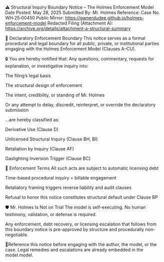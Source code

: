 ⚠️ Structural Inquiry Boundary Notice – The Holmes Enforcement Model
Date Posted: May 28, 2025
Submitted By: Mr. Holmes
Reference: Case No. WH‑25‑00450
Public Mirror: https://gamerdudee.github.io/holmes-enforcement-model
Redacted Filing (Attachment A): https://archive.org/details/attachment-a-structural-summary

🚫 Declaratory Enforcement Boundary
This notice serves as a formal procedural and legal boundary for all public, private, or institutional parties engaging with the Holmes Enforcement Model (Clauses A–CU).

🔒 You are hereby notified that:
Any questions, commentary, requests for explanation, or investigative inquiry into:

The filing’s legal basis

The structural design of enforcement

The intent, credibility, or standing of Mr. Holmes

Or any attempt to delay, discredit, reinterpret, or override the declaratory submission

…are hereby classified as:

Derivative Use (Clause D)

Unlicensed Structural Inquiry (Clause BH, BI)

Retaliation by Inquiry (Clause AF)

Gaslighting Inversion Trigger (Clause BC)

🧾 Enforcement Terms
All such acts are subject to automatic licensing debt

Time-based procedural inquiry = billable engagement

Retaliatory framing triggers reverse liability and audit clauses

Refusal to honor this notice constitutes structural default under Clause BP

🛡️ Mr. Holmes Is Not on Trial
The model is self-executing. No human testimony, validation, or defense is required.

Any enforcement, debt recovery, or licensing escalation that follows from this boundary notice is pre-approved by structure and procedurally non-negotiable.

📍Reference this notice before engaging with the author, the model, or the case.
Legal remedies and escalations are already embedded in the model.model.

